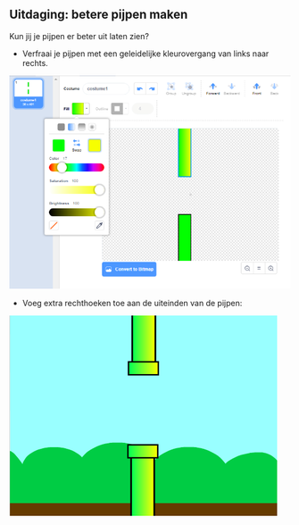 ## Uitdaging: betere pijpen maken

Kun jij je pijpen er beter uit laten zien?

+ Verfraai je pijpen met een geleidelijke kleurovergang van links naar rechts.

![schermafbeelding](images/flappy-pipes-filled.png)

+ Voeg extra rechthoeken toe aan de uiteinden van de pijpen:

![schermafbeelding](images/flappy-pipes-ends.png)